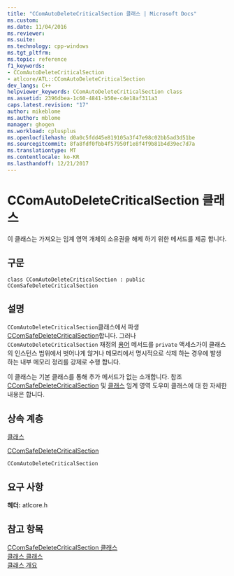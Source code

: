 ```yaml
---
title: "CComAutoDeleteCriticalSection 클래스 | Microsoft Docs"
ms.custom: 
ms.date: 11/04/2016
ms.reviewer: 
ms.suite: 
ms.technology: cpp-windows
ms.tgt_pltfrm: 
ms.topic: reference
f1_keywords:
- CComAutoDeleteCriticalSection
- atlcore/ATL::CComAutoDeleteCriticalSection
dev_langs: C++
helpviewer_keywords: CComAutoDeleteCriticalSection class
ms.assetid: 2396dbea-1c60-4841-b50e-c4e18af311a3
caps.latest.revision: "17"
author: mikeblome
ms.author: mblome
manager: ghogen
ms.workload: cplusplus
ms.openlocfilehash: d0a0c5fdd45e819105a3f47e98c02bb5ad3d51be
ms.sourcegitcommit: 8fa8fdf0fbb4f57950f1e8f4f9b81b4d39ec7d7a
ms.translationtype: MT
ms.contentlocale: ko-KR
ms.lasthandoff: 12/21/2017
---
```

# <a name="ccomautodeletecriticalsection-class"></a>CComAutoDeleteCriticalSection 클래스
이 클래스는 가져오는 임계 영역 개체의 소유권을 해제 하기 위한 메서드를 제공 합니다.  
  
## <a name="syntax"></a>구문  
  
```
class CComAutoDeleteCriticalSection : public CComSafeDeleteCriticalSection
```  
  
## <a name="remarks"></a>설명  
 `CComAutoDeleteCriticalSection`클래스에서 파생 [CComSafeDeleteCriticalSection](../../atl/reference/ccomsafedeletecriticalsection-class.md)합니다. 그러나 `CComAutoDeleteCriticalSection` 재정의 [용어](ccomsafedeletecriticalsection-class.md#term) 메서드를 `private` 액세스가이 클래스의 인스턴스 범위에서 벗어나게 않거나 메모리에서 명시적으로 삭제 하는 경우에 발생 하는 내부 메모리 정리를 강제로 수행 합니다.  

  
 이 클래스는 기본 클래스를 통해 추가 메서드가 없는 소개합니다. 참조 [CComSafeDeleteCriticalSection](../../atl/reference/ccomsafedeletecriticalsection-class.md) 및 [클래스](../../atl/reference/ccomcriticalsection-class.md) 임계 영역 도우미 클래스에 대 한 자세한 내용은 합니다.  
  
## <a name="inheritance-hierarchy"></a>상속 계층  
 [클래스](../../atl/reference/ccomcriticalsection-class.md)  
  
 [CComSafeDeleteCriticalSection](../../atl/reference/ccomsafedeletecriticalsection-class.md)  
  
 `CComAutoDeleteCriticalSection`  
  
## <a name="requirements"></a>요구 사항  
 **헤더:** atlcore.h  
  
## <a name="see-also"></a>참고 항목  
 [CComSafeDeleteCriticalSection 클래스](../../atl/reference/ccomsafedeletecriticalsection-class.md)   
 [클래스 클래스](../../atl/reference/ccomcriticalsection-class.md)   
 [클래스 개요](../../atl/atl-class-overview.md)
